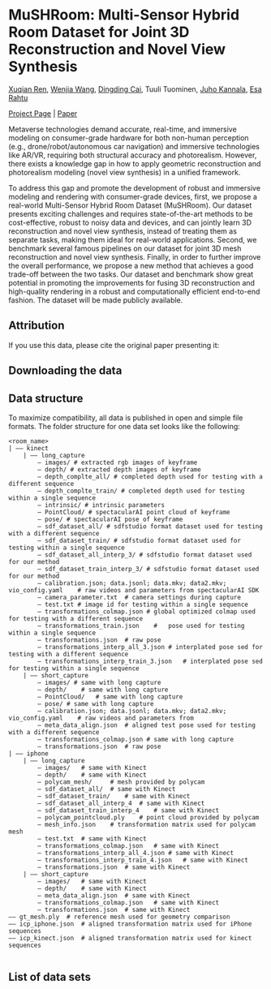 # MuSHRoom: Multi-Sensor Hybrid Room Dataset for Joint 3D Reconstruction and Novel View Synthesis
 [Xuqian Ren](https://xuqianren.github.io/), [Wenjia Wang](https://wenjiawang0312.github.io/), [Dingding Cai](https://dingdingcai.github.io/), Tuuli Tuominen, [Juho Kannala](https://users.aalto.fi/~kannalj1/), [Esa Rahtu](https://esa.rahtu.fi/) 

[Project Page](https://xuqianren.github.io/publications/MuSHRoom/) | [Paper](https://arxiv.org/pdf/2311.02778.pdf)  

Metaverse technologies demand accurate, real-time, and immersive modeling on consumer-grade hardware for both non-human perception (e.g., drone/robot/autonomous car navigation) and immersive technologies like AR/VR, requiring both structural accuracy and photorealism. However, there exists a knowledge gap in how to apply geometric reconstruction and photorealism modeling (novel view synthesis) in a unified framework. 

To address this gap and promote the development of robust and immersive modeling and rendering with consumer-grade devices, first, we propose a real-world Multi-Sensor Hybrid Room Dataset (MuSHRoom). Our dataset presents exciting challenges and requires state-of-the-art methods to be cost-effective, robust to noisy data and devices, and can jointly learn 3D reconstruction and novel view synthesis, instead of treating them as separate tasks, making them ideal for real-world applications. Second, we benchmark several famous pipelines on our dataset for joint 3D mesh reconstruction and novel view synthesis. Finally, in order to further improve the overall performance, we propose a new method that achieves a good trade-off between the two tasks. Our dataset and benchmark show great potential in promoting the improvements for fusing 3D reconstruction and high-quality rendering in a robust and computationally efficient end-to-end fashion. The dataset will be made publicly available.

## Attribution
If you use this data, please cite the original paper presenting it:




## Downloading the data
<!-- The data files are available for download on Zenodo:  [https://zenodo.org/record/1320824](https://zenodo.org/record/1320824)  and can be downloaded on a per dataset basis from there. You can also use wget with the following bash snippet to fetch all the data:
```
# Download all 20 data ZIPs from Zenodo
for i in $(seq -f “%02g” 1 23);
do
  wget -O advio-$i.zip https://zenodo.org/record/1476931/files/advio-$i.zip
done
``` -->

## Data structure
To maximize compatibility, all data is published in open and simple file formats. The folder structure for one data set looks like the following:

```
<room_name>
| —— kinect
	| —— long_capture
		— images/ # extracted rgb images of keyframe
		— depth/ # extracted depth images of keyframe
  		— depth_complte_all/ # completed depth used for testing with a different sequence
		— depth_complte_train/ # completed depth used for testing within a single sequence
		— intrinsic/ # intrinsic parameters
		— PointCloud/ # spectacularAI point cloud of keyframe
		— pose/	# spectacularAI pose of keyframe
		— sdf_dataset_all/ # sdfstudio format dataset used for testing with a different sequence
		— sdf_dataset_train/ # sdfstudio format dataset used for testing within a single sequence
		— sdf_dataset_all_interp_3/ # sdfstudio format dataset used for our method
		— sdf_dataset_train_interp_3/ # sdfstudio format dataset used for our method
		— calibration.json; data.jsonl; data.mkv; data2.mkv; vio_config.yaml	# raw videos and parameters from spectacularAI SDK
		— camera_parameter.txt	# camera settings during capture
		— test.txt # image id for testing within a single sequence
		— transformations_colmap.json # global optimized colmap used for testing with a different sequence
		— transformations_train.json	#	pose used for testing within a single sequence
		— transformations.json	# raw pose 
		— transformations_interp_all_3.json	# interplated pose sed for testing with a different sequence
		— transformations_interp_train_3.json	# interplated pose sed for testing within a single sequence
	| —— short_capture
		— images/ # same with long capture
		— depth/	# same with long capture
		— PointCloud/	# same with long capture
		— pose/	# same with long capture
		— calibration.json; data.jsonl; data.mkv; data2.mkv; vio_config.yaml	# raw videos and parameters from 
		— meta_data_align.json	# aligned test pose used for testing with a different sequence
		— transformations_colmap.json # same with long capture
		— transformations.json	# raw pose 
| —— iphone
	| —— long_capture
		— images/	# same with Kinect
		— depth/	# same with Kinect
		— polycam_mesh/		# mesh provided by polycam
		— sdf_dataset_all/	# same with Kinect
		— sdf_dataset_train/	# same with Kinect
		— sdf_dataset_all_interp_4	# same with Kinect
		— sdf_dataset_train_interp_4	# same with Kinect
		— polycam_pointcloud.ply	# point cloud provided by polycam
		— mesh_info.json	# transformation matrix used for polycam mesh
		— test.txt	# same with Kinect
		— transformations_colmap.json	# same with Kinect
		— transformations_interp_all_4.json	# same with Kinect
		— transformations_interp_train_4.json	# same with Kinect
		— transformations.json	# same with Kinect
	| —— short_capture
		— images/	# same with Kinect
		— depth/	# same with Kinect
		— meta_data_align.json	# same with Kinect
		— transformations_colmap.json	# same with Kinect
		— transformations.json	# same with Kinect
—— gt_mesh.ply	# reference mesh used for geometry comparison
—— icp_iphone.json	# aligned transformation matrix used for iPhone sequences
—— icp_kinect.json	# aligned transformation matrix used for kinect sequences
			
```

## List of data sets

